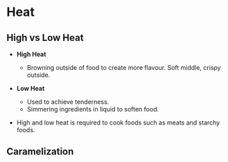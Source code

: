 # Heat

## High vs Low Heat

- **High Heat**

  - Browning outside of food to create more flavour. Soft middle, crispy outside.

- **Low Heat**

  - Used to achieve tenderness.
  - Simmering ingredients in liquid to soften food.

- High and low heat is required to cook foods such as meats and starchy foods.

## Caramelization
